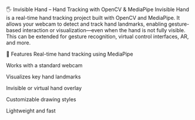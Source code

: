 🖐️ Invisible Hand – Hand Tracking with OpenCV & MediaPipe
Invisible Hand is a real-time hand tracking project built with OpenCV and MediaPipe. It allows your webcam to detect and track hand landmarks, enabling gesture-based interaction or visualization—even when the hand is not fully visible. This can be extended for gesture recognition, virtual control interfaces, AR, and more.

🚀 Features
Real-time hand tracking using MediaPipe

Works with a standard webcam

Visualizes key hand landmarks

Invisible or virtual hand overlay

Customizable drawing styles

Lightweight and fast
